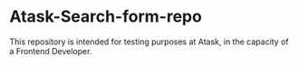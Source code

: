 # Atask-Search-form-repo
This repository is intended for testing purposes at Atask, in the capacity of a Frontend Developer.
